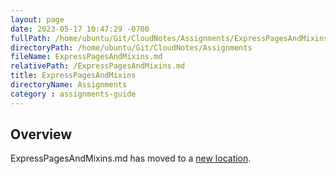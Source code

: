 ```yaml
---
layout: page
date: 2023-05-17 10:47:29 -0700
fullPath: /home/ubuntu/Git/CloudNotes/Assignments/ExpressPagesAndMixins.md
directoryPath: /home/ubuntu/Git/CloudNotes/Assignments
fileName: ExpressPagesAndMixins.md
relativePath: /ExpressPagesAndMixins.md
title: ExpressPagesAndMixins
directoryName: Assignments
category : assignments-guide
---
```


## Overview

ExpressPagesAndMixins.md has moved to a [new location](Express/ExpressPagesAndMixins.md).
